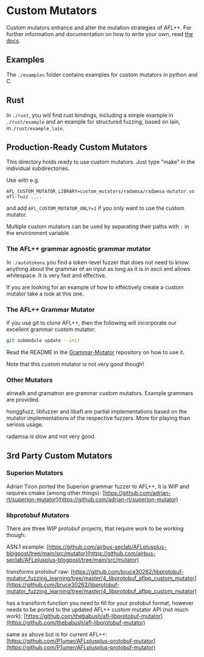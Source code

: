 # Custom Mutators

Custom mutators enhance and alter the mutation strategies of AFL++.
For further information and documentation on how to write your own, read [the docs](../docs/custom_mutators.md).

## Examples

The `./examples` folder contains examples for custom mutators in python and C.

## Rust

In `./rust`, you will find rust bindings, including a simple example in `./rust/example` and an example for structured fuzzing, based on lain, in`./rust/example_lain`.

## Production-Ready Custom Mutators

This directory holds ready to use custom mutators.
Just type "make" in the individual subdirectories.

Use with e.g.

`AFL_CUSTOM_MUTATOR_LIBRARY=custom_mutators/radamsa/radamsa-mutator.so afl-fuzz ....`

and add `AFL_CUSTOM_MUTATOR_ONLY=1` if you only want to use the custom mutator.

Multiple custom mutators can be used by separating their paths with `:` in the environment variable.

### The AFL++ grammar agnostic grammar mutator

In `./autotokens` you find a token-level fuzzer that does not need to know
anything about the grammar of an input as long as it is in ascii and allows
whitespace.
It is very fast and effective.

If you are looking for an example of how to effectively create a custom
mutator take a look at this one.

### The AFL++ Grammar Mutator

If you use git to clone AFL++, then the following will incorporate our
excellent grammar custom mutator:

```sh
git submodule update --init
```

Read the README in the [Grammar-Mutator] repository on how to use it.

[Grammar-Mutator]: https://github.com/AFLplusplus/Grammar-Mutator

Note that this custom mutator is not very good though!

### Other Mutators

atnwalk and gramatron are grammar custom mutators. Example grammars are
provided.

honggfuzz, libfuzzer and  libafl are partial implementations based on the
mutator implementations of the respective fuzzers. 
More for playing than serious usage.

radamsa is slow and not very good.

## 3rd Party Custom Mutators

### Superion Mutators

Adrian Tiron ported the Superion grammar fuzzer to AFL++, it is WIP and
requires cmake (among other things):
[https://github.com/adrian-rt/superion-mutator](https://github.com/adrian-rt/superion-mutator)

### libprotobuf Mutators

There are three WIP protobuf projects, that require work to be working though:

ASN.1 example:
[https://github.com/airbus-seclab/AFLplusplus-blogpost/tree/main/src/mutator](https://github.com/airbus-seclab/AFLplusplus-blogpost/tree/main/src/mutator)

transforms protobuf raw:
[https://github.com/bruce30262/libprotobuf-mutator_fuzzing_learning/tree/master/4_libprotobuf_aflpp_custom_mutator](https://github.com/bruce30262/libprotobuf-mutator_fuzzing_learning/tree/master/4_libprotobuf_aflpp_custom_mutator)

has a transform function you need to fill for your protobuf format, however
needs to be ported to the updated AFL++ custom mutator API (not much work):
[https://github.com/thebabush/afl-libprotobuf-mutator](https://github.com/thebabush/afl-libprotobuf-mutator)

same as above but is for current AFL++:
[https://github.com/P1umer/AFLplusplus-protobuf-mutator](https://github.com/P1umer/AFLplusplus-protobuf-mutator)